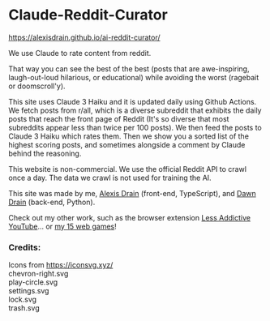 # Claude-Reddit-Curator  
https://alexisdrain.github.io/ai-reddit-curator/  

We use Claude to rate content from reddit.  

That way you can see the best of the best (posts that are awe-inspiring, laugh-out-loud hilarious, or educational) while avoiding the worst (ragebait or doomscroll'y).  

This site uses Claude 3 Haiku and it is updated daily using Github Actions. We fetch posts from r/all, which is a diverse subreddit that exhibits the daily posts that reach the front page of Reddit (It's so diverse that most subreddits appear less than twice per 100 posts). We then feed the posts to Claude 3 Haiku which rates them. Then we show you a sorted list of the highest scoring posts, and sometimes alongside a comment by Claude behind the reasoning.  

This website is non-commercial. We use the official Reddit API to crawl once a day. The data we crawl is not used for training the AI.  

This site was made by me, [Alexis Drain](https://github.com/AlexisDrain) (front-end, TypeScript), and [Dawn Drain](https://github.com/DawnDrain) (back-end, Python).  

Check out my other work, such as the browser extension [Less Addictive YouTube](https://addons.mozilla.org/en-US/firefox/addon/less-addictive-youtube/)... or [my 15 web games](https://alexclay.itch.io/)!

### Credits:  
Icons from https://iconsvg.xyz/  
chevron-right.svg  
play-circle.svg  
settings.svg  
lock.svg  
trash.svg

